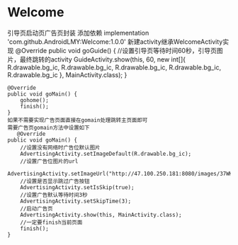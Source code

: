 # Welcome
引导页启动页广告页封装
添加依赖    implementation 'com.github.AndroidLMY:Welcome:1.0.0'
新建activity继承WelcomeActivity实现
    @Override
    public void goGuide() {
        //设置引导页等待时间60秒，引导页图片，最终跳转的activity
        GuideActivity.show(this, 60, new int[]{
                R.drawable.bg_ic,
                R.drawable.bg_ic,
                R.drawable.bg_ic,
                R.drawable.bg_ic,
                R.drawable.bg_ic
        }, MainActivity.class);
    }

    @Override
    public void goMain() {
        gohome();
        finish();
    }
    如果不需要实现广告页面直接在gomain处理跳转主页面即可
    需要广告页gomain方法中设置如下
       @Override
    public void goMain() {
        //设置没有网络时广告位默认图片
        AdvertisingActivity.setImageDefault(R.drawable.bg_ic);
        //设置广告位图片的url
        AdvertisingActivity.setImageUrl("http://47.100.250.181:8080/images/37WKKVZF.jpg");
        //设置是否显示跳过广告按钮
        AdvertisingActivity.setIsSkip(true);
        //设置广告默认等待时间3秒
        AdvertisingActivity.setSkipTime(3);
        //启动广告页
        AdvertisingActivity.show(this, MainActivity.class);
        //一定要finish当前页面
        finish();
    }
    
